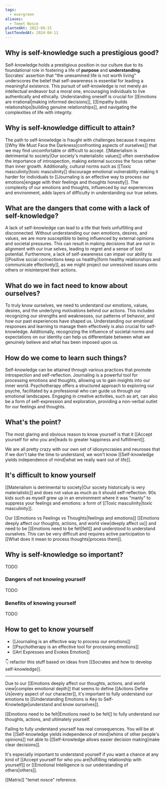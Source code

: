 ```yaml
---
tags:
  - evergreen
aliases:
  - Temet Nosce
plantedAt: 2022-09-15
lastTendedAt: 2024-04-11
---
```

## Why is self-knowledge such a prestigious good?

Self-knowledge holds a prestigious position in our culture due to its foundational role in fostering a life of **purpose** and **understanding**. Socrates' assertion that "the unexamined life is not worth living" underscores the belief that self-awareness is essential for leading a meaningful existence. This pursuit of self-knowledge is not merely an intellectual endeavor but a moral one, encouraging individuals to live authentically and ethically. Understanding oneself is crucial for [[Emotions are irrational|making informed decisions]], [[Empathy builds relationships|building genuine relationships]], and navigating the complexities of life with integrity.

## Why is self-knowledge difficult to attain?

The path to self-knowledge is fraught with challenges because it requires [[Why We Must Face the Darkness|confronting aspects of ourselves]] that we may find uncomfortable or difficult to accept. [[Materialism is detrimental to society|Our society's materialistic values]] often overshadow the importance of introspection, making external success the focus rather than inner growth. Additionally, cultural norms such as [[Toxic masculinity|toxic masculinity]] discourage emotional vulnerability making it harder for individuals to [[Journaling is an effective way to process our emotions|engage with their feelings and thoughts honestly]]. The complexity of our emotions and thoughts, influenced by our experiences and environment, adds layers of difficulty in understanding our true selves.

## What are the dangers that come with a lack of self-knowledge?

A lack of self-knowledge can lead to a life that feels unfulfilling and disconnected. Without understanding our own emotions, desires, and values, we are more susceptible to being influenced by external opinions and societal pressures. This can result in making decisions that are not in alignment with our true selves, leading to regret and a sense of lost potential. Furthermore, a lack of self-awareness can impair our ability to [[Positive social connections keep us healthy|form healthy relationships and communicate effectively]], as we might project our unresolved issues onto others or misinterpret their actions.

## What do we in fact need to know about ourselves?

To truly know ourselves, we need to understand our emotions, values, desires, and the underlying motivations behind our actions. This includes recognizing our strengths and weaknesses, our patterns of behavior, and how our past experiences have shaped us. Understanding our emotional responses and learning to manage them effectively is also crucial for self-knowledge. Additionally, recognizing the influence of societal norms and expectations on our identity can help us differentiate between what we genuinely believe and what has been imposed upon us.

## How do we come to learn such things?

Self-knowledge can be attained through various practices that promote introspection and self-reflection. Journaling is a powerful tool for processing emotions and thoughts, allowing us to gain insights into our inner world. Psychotherapy offers a structured approach to exploring our psyche, facilitated by a professional who can guide us through our emotional landscapes. Engaging in creative activities, such as art, can also be a form of self-expression and exploration, providing a non-verbal outlet for our feelings and thoughts.

## What's the point?

The most glaring and obvious reason to know yourself is that it [[Accept yourself for who you are|leads to greater happiness and fulfillment]].

We are all pretty crazy with our own set of idiosyncrasies and neuroses that if we don't take the time to understand, we won't know [[Self-knowledge yields independence of mind|what we really want out of life]].


## It's difficult to know yourself

[[Materialism is detrimental to society|Our society historically is very materialistic]] and does not value as much as it should self-reflection. 90s kids such as myself grew up in an environment where it was "manly" to suppress your feelings and emotions: a form of [[Toxic masculinity|toxic masculinity]].

Our [[Emotions vs Feelings vs Thoughts|feelings and emotions]] [[Emotions deeply affect our thoughts, actions, and world view|deeply affect us]] and need to be [[Emotions need to be felt|felt]] and understood to understand ourselves. This can be very difficult and requires active participation to [[What does it mean to process thoughts|process them]].

## Why is self-knowledge so important?

TODO



### Dangers of not knowing yourself

TODO

### Benefits of knowing yourself

TODO

## How to get to know yourself

- [[Journaling is an effective way to process our emotions]]
- [[Psychotherapy is an effective tool for processing emotions]]
- [[Art Expresses and Evokes Emotion]]


👇 refactor this stuff based on ideas from [[Socrates and how to develop self-knowledge]].

---

Due to our [[Emotions deeply affect our thoughts, actions, and world view|complex emotional depth]] that seems to define [[Actions Define Us|every aspect of our character]], it's important to fully understand our emotions to [[Understanding Emotions is Key to Self-Knowledge|understand and know ourselves]].

[[Emotions need to be felt|Emotions need to be felt]] to fully understand our thoughts, actions, and ultimately yourself.

Failing to fully understand yourself has real consequences. You will be at the [[Self-knowledge yields independence of mind|whims of other people's opinions]] not able to [[Self-knowledge allows easier decision making|make clear decisions]].

It's especially important to understand yourself if you want a chance at any kind of [[Accept yourself for who you are|fulfilling relationship with yourself]] or [[Emotional Intelligence is our understanding of others|others]].

[[Matrix]] "temet nosce" reference.
